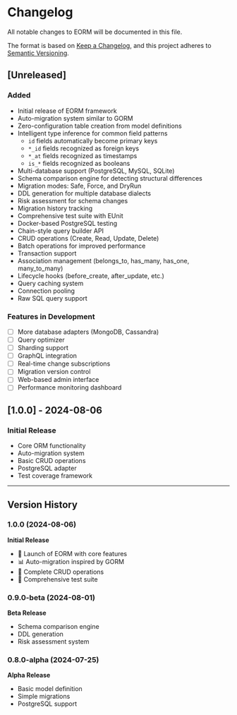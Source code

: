 # Changelog

All notable changes to EORM will be documented in this file.

The format is based on [Keep a Changelog](https://keepachangelog.com/en/1.0.0/),
and this project adheres to [Semantic Versioning](https://semver.org/spec/v2.0.0.html).

## [Unreleased]

### Added
- Initial release of EORM framework
- Auto-migration system similar to GORM
- Zero-configuration table creation from model definitions
- Intelligent type inference for common field patterns
  - `id` fields automatically become primary keys
  - `*_id` fields recognized as foreign keys
  - `*_at` fields recognized as timestamps
  - `is_*` fields recognized as booleans
- Multi-database support (PostgreSQL, MySQL, SQLite)
- Schema comparison engine for detecting structural differences
- Migration modes: Safe, Force, and DryRun
- DDL generation for multiple database dialects
- Risk assessment for schema changes
- Migration history tracking
- Comprehensive test suite with EUnit
- Docker-based PostgreSQL testing
- Chain-style query builder API
- CRUD operations (Create, Read, Update, Delete)
- Batch operations for improved performance
- Transaction support
- Association management (belongs_to, has_many, has_one, many_to_many)
- Lifecycle hooks (before_create, after_update, etc.)
- Query caching system
- Connection pooling
- Raw SQL query support

### Features in Development
- [ ] More database adapters (MongoDB, Cassandra)
- [ ] Query optimizer
- [ ] Sharding support
- [ ] GraphQL integration
- [ ] Real-time change subscriptions
- [ ] Migration version control
- [ ] Web-based admin interface
- [ ] Performance monitoring dashboard

## [1.0.0] - 2024-08-06

### Initial Release
- Core ORM functionality
- Auto-migration system
- Basic CRUD operations
- PostgreSQL adapter
- Test coverage framework

---

## Version History

### 1.0.0 (2024-08-06)
**Initial Release**
- 🚀 Launch of EORM with core features
- 📊 Auto-migration inspired by GORM
- 🔧 Complete CRUD operations
- 🧪 Comprehensive test suite

### 0.9.0-beta (2024-08-01)
**Beta Release**
- Schema comparison engine
- DDL generation
- Risk assessment system

### 0.8.0-alpha (2024-07-25)
**Alpha Release**
- Basic model definition
- Simple migrations
- PostgreSQL support